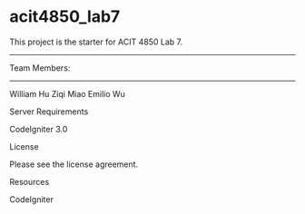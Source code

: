 # acit4850_lab7
This project is the starter for ACIT 4850 Lab 7.

*************
Team Members:
*************

William Hu
Ziqi Miao
Emilio Wu

Server Requirements

CodeIgniter 3.0

License

Please see the license agreement.

Resources

CodeIgniter
